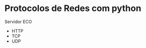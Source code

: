 <h1>Protocolos de Redes com python</h1>

<p>Servidor ECO</p>

<ul>
  <li>HTTP</li>
  <li>TCP</li>
  <li>UDP</li>
</ul>

